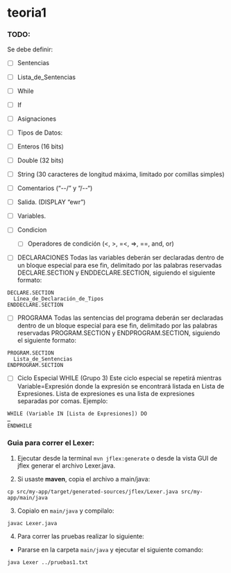# teoria1

### TODO:

Se debe definir:

- [ ] Sentencias
- [ ] Lista_de_Sentencias

- [ ] While
- [ ] If
- [ ] Asignaciones
- [ ]  Tipos de Datos:
  - [ ] Enteros (16 bits)
  - [ ] Double (32 bits)
  - [ ] String (30 caracteres de longitud máxima, limitado por comillas simples)
- [ ] Comentarios (“--/” y “/--“)
- [ ] Salida. (DISPLAY “ewr”)
- [ ] Variables.
- [ ] Condicion
  - [ ] Operadores de condición (<, >, =<, =>, ==, and, or)
- [ ] DECLARACIONES
Todas las variables deberán ser declaradas dentro de un bloque especial para ese fin, delimitado por las palabras reservadas DECLARE.SECTION y ENDDECLARE.SECTION, siguiendo el siguiente formato:
```
DECLARE.SECTION
  Línea_de_Declaración_de_Tipos
ENDDECLARE.SECTION
```
- [ ] PROGRAMA
Todas las sentencias del programa deberán ser declaradas dentro de un bloque especial para ese fin, delimitado por las palabras reservadas PROGRAM.SECTION y ENDPROGRAM.SECTION, siguiendo el siguiente formato:
```
PROGRAM.SECTION
  Lista_de_Sentencias
ENDPROGRAM.SECTION
```
- [ ] Ciclo Especial WHILE (Grupo 3)
Este ciclo especial se repetirá mientras Variable=Expresión donde la expresión se encontrará listada en Lista de Expresiones.
Lista de expresiones es una lista de expresiones separadas por comas.
Ejemplo:
```
WHILE (Variable IN [Lista de Expresiones]) DO
…
ENDWHILE
```


### Guia para correr el Lexer:

1. Ejecutar desde la terminal `mvn jflex:generate` o desde la vista GUI de jflex generar el archivo Lexer.java.

2. Si usaste **maven**, copia el archivo a main/java:

`cp src/my-app/target/generated-sources/jflex/Lexer.java src/my-app/main/java`

3. Copialo en `main/java` y compilalo:
```
javac Lexer.java
```

4. Para correr las pruebas realizar lo siguiente:

- Pararse en la carpeta `main/java` y ejecutar el siguiente comando:
```
java Lexer ../pruebas1.txt
```
